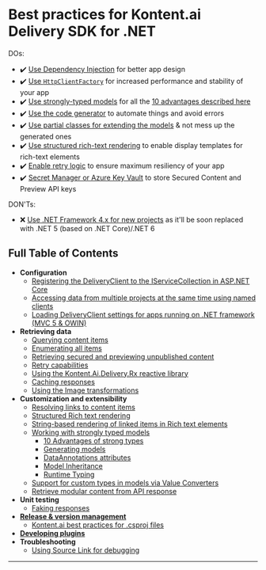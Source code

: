 # Best practices for Kontent.ai Delivery SDK for .NET
DOs:

- ✔️ [Use Dependency Injection](Registering-the-DeliveryClient-to-the-IServiceCollection-in-ASP.NET-Core.md#standard-usage) for better app design
- ✔️ [Use `HttpClientFactory`](Registering-the-DeliveryClient-to-the-IServiceCollection-in-ASP.NET-Core.md#httpclientfactory) for increased performance and stability of your app
- ✔️ [Use strongly-typed models](Working-with-strongly-typed-models.md) for all the [10 advantages described here](Strong-Types-Explained-%E2%80%93-10-Advantages.md)
- ✔️ [Use the code generator](https://github.com/kontent-ai/model-generator-net) to automate things and avoid errors
- ✔️ [Use partial classes for extending the models](Partial-class-customization-techniques.md) & not mess up the generated ones
- ✔️ [Use structured rich-text rendering](Structured-Rich-text-rendering.md) to enable display templates for rich-text elements
- ✔️ [Enable retry logic](Retry-capabilities.md) to ensure maximum resiliency of your app
- ✔️ [Secret Manager or Azure Key Vault](Retrieving-secured-and-previewing-unpublished-content.md) to store Secured Content and Preview API keys

DON'Ts:
- ❌ [Use .NET Framework 4.x for new projects](Loading-DeliveryClient-settings-for-apps-running-on-.NET-framework-(MVC-5-&-OWIN).md) as it'll be soon replaced with .NET 5 (based on .NET Core)/.NET 6

## Full Table of Contents

* **Configuration**
  * [Registering the DeliveryClient to the IServiceCollection in ASP.NET Core](Registering-the-DeliveryClient-to-the-IServiceCollection-in-ASP.NET-Core.md)
  * [Accessing data from multiple projects at the same time using named clients](Accessing-Data-From-Multiple-Projects.md)
  * [Loading DeliveryClient settings for apps running on .NET framework (MVC 5 & OWIN)](Loading-DeliveryClient-settings-for-apps-running-on-.NET-framework-(MVC-5-&-OWIN).md)
* **Retrieving data**
  * [Querying content items](Querying-content.md)
  * [Enumerating all items](Enumerating-all-items.md)
  * [Retrieving secured and previewing unpublished content](Retrieving-secured-and-previewing-unpublished-content.md)
  * [Retry capabilities](Retry-capabilities.md)
  * [Using the Kontent.Ai.Delivery.Rx reactive library](Using-the-Kontent.Ai.Delivery.Rx-reactive-library.md)
  * [Caching responses](Caching-responses.md)
  * [Using the Image transformations](Using-the-Image-transformations.md)
* **Customization and extensibility**
  * [Resolving links to content items](Resolving-links-to-content-items.md)
  * [Structured Rich text rendering](Structured-Rich-text-rendering.md)
  * [String-based rendering of linked items in Rich text elements](String-based-rendering-of-items-in-Rich-text.md)
  * [Working with strongly typed models](Working-with-strongly-typed-models.md)
    * [10 Advantages of strong types](Strong-Types-Explained-–-10-Advantages.md)
    * [Generating models](Strong-Types-Explained-–-Code-Generator.md)
    * [DataAnnotations attributes](Strong-Types-Explained-–-DataAnnotations-attributes.md)
    * [Model Inheritance](Strong-Types-Explained-–-Model-Inheritance.md)
    * [Runtime Typing](Strong-Types-Explained-–-Runtime-Typing.md)
  * [Support for custom types in models via Value Converters](Support-for-custom-types-in-models-via-Value-Converters.md)
  * [Retrieve modular content from API response](https://github.com/kontent-ai/delivery-sdk-net/docs/Retrieve-modular-content-from-API-response.md)
* **Unit testing**
  * [Faking responses](Faking-responses.md)
* [**Release & version management**](https://github.com/kontent-ai/kontent-ai.github.io/blob/main/docs/articles/Release-%26-version-management-of-.NET-projects.md)
  * [Kontent.ai best practices for .csproj files](https://github.com/kontent-ai/kontent-ai.github.io/blob/main/docs/articles/Kontent.ai-best-practices-for-.csproj-files.md)
* [**Developing plugins**](Developing-plugins.md)
* **Troubleshooting**
  * [Using Source Link for debugging](Using-Source-Link-for-debugging.md)
***
